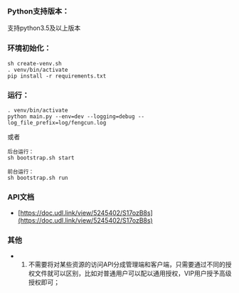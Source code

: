 
### Python支持版本：
支持python3.5及以上版本

### 环境初始化：
```
sh create-venv.sh
. venv/bin/activate
pip install -r requirements.txt
```

### 运行：
```
. venv/bin/activate
python main.py --env=dev --logging=debug --log_file_prefix=log/fengcun.log
```
或者
```
后台运行：
sh bootstrap.sh start

前台运行：
sh bootstrap.sh run
```

### API文档
- [https://doc.udl.link/view/5245402/S17ozB8s](https://doc.udl.link/view/5245402/S17ozB8s)

### 其他
* 1. 不需要将对某些资源的访问API分成管理端和客户端，只需要通过不同的授权文件就可以区别，比如对普通用户可以配以通用授权，VIP用户授予高级授权即可；
